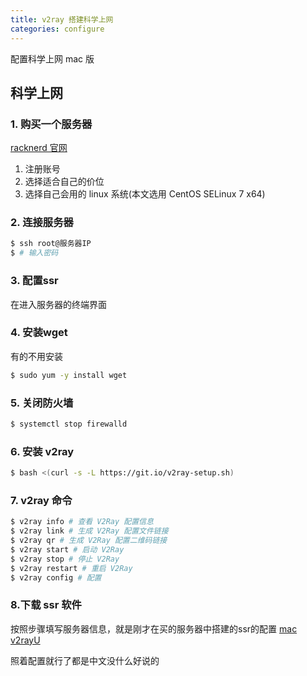 ```yaml
---
title: v2ray 搭建科学上网
categories: configure
---
```

配置科学上网 mac 版

## 科学上网

### 1. 购买一个服务器

[racknerd 官网](https://racknerd.com/)

1. 注册账号
2. 选择适合自己的价位
3. 选择自己会用的 linux 系统(本文选用 CentOS SELinux 7 x64)

### 2. 连接服务器

``` bash
$ ssh root@服务器IP
$ # 输入密码
```

### 3. 配置ssr

在进入服务器的终端界面

### 4. 安装wget

有的不用安装

```bash
$ sudo yum -y install wget
```

### 5. 关闭防火墙

```bash
$ systemctl stop firewalld
``` 

### 6. 安装 v2ray

```bash
$ bash <(curl -s -L https://git.io/v2ray-setup.sh)
``` 


### 7. v2ray 命令

```bash
$ v2ray info # 查看 V2Ray 配置信息
$ v2ray link # 生成 V2Ray 配置文件链接
$ v2ray qr # 生成 V2Ray 配置二维码链接
$ v2ray start # 启动 V2Ray
$ v2ray stop # 停止 V2Ray
$ v2ray restart # 重启 V2Ray
$ v2ray config # 配置
```

### 8.下载 ssr 软件

按照步骤填写服务器信息，就是刚才在买的服务器中搭建的ssr的配置
[mac v2rayU](https://github.com/yanue/V2rayU/releases/tag/3.2.0)

照着配置就行了都是中文没什么好说的
